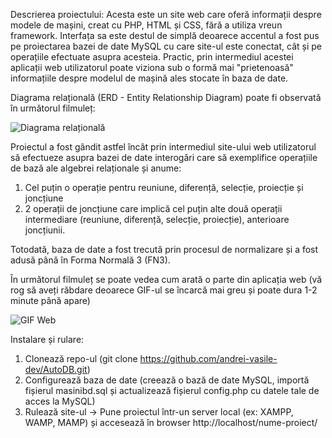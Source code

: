 

Descrierea proiectului: Acesta este un site web care oferă informații despre modele de mașini, creat cu PHP, HTML și CSS, fără a utiliza vreun framework. Interfața sa este destul de simplă deoarece accentul a fost pus pe proiectarea bazei de date MySQL cu care site-ul este conectat, cât și pe operațiile efectuate asupra acesteia. Practic, prin intermediul acestei aplicații web utilizatorul poate viziona sub o formă mai "prietenoasă" informațiile despre modelul de mașină ales stocate în baza de date.


Diagrama relațională (ERD - Entity Relationship Diagram) poate fi observată în următorul filmuleț:


![Diagrama relațională](Imagini/video1.gif)


Proiectul a fost gândit astfel încât prin intermediul site-ului web utilizatorul să efectueze asupra bazei de date interogări care să exemplifice operațiile de bază ale algebrei relaționale și anume:
1. Cel puțin o operație pentru reuniune, diferență, selecție, proiecție și joncțiune
2. 2 operații de joncțiune care implică cel puțin alte două operații intermediare (reuniune, diferență, selecție, proiecție), anterioare joncțiunii.

Totodată, baza de date a fost trecută prin procesul de normalizare și a fost adusă până în Forma Normală 3 (FN3).


În următorul filmuleț se poate vedea cum arată o parte din aplicația web (vă rog să aveți răbdare deoarece GIF-ul se încarcă mai greu și poate dura 1-2 minute până apare)


![GIF Web](Imagini/video2.gif)


Instalare și rulare:
1. Clonează repo-ul (git clone https://github.com/andrei-vasile-dev/AutoDB.git)
2. Configurează baza de date (creează o bază de date MySQL, importă fișierul masinibd.sql și actualizează fișierul config.php cu datele tale de acces la MySQL)
3. Rulează site-ul -> Pune proiectul într-un server local (ex: XAMPP, WAMP, MAMP) și accesează în browser http://localhost/nume-proiect/